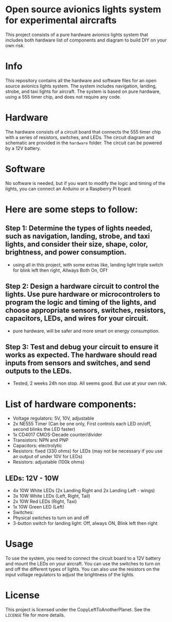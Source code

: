 # Open source avionics lights system for experimental aircrafts
 This project consists of a pure hardware avionics lights system that includes both hardware list of components and diagram to build DIY on your own risk.
 
# Info
 This repository contains all the hardware and software files for an open source avionics lights system.
 The system includes navigation, landing, strobe, and taxi lights for aircraft.
 The system is based on pure hardware, using a 555 timer chip, and does not require any code.

# Hardware
 The hardware consists of a circuit board that connects the 555 timer chip with a series of resistors, switches, and LEDs.
 The circuit diagram and schematic are provided in the `hardware` folder.
 The circuit can be powered by a 12V battery.

# Software
 No software is needed, but if you want to modify the logic and timing of the lights, you can connect an Arduino or a Raspberry Pi board.
 
# Here are some steps to follow:
 ## Step 1: Determine the types of lights needed, such as navigation, landing, strobe, and taxi lights, and consider their size, shape, color, brightness, and power consumption.
 - using all in this project, with some extras like, landing light triple switch for blink left then right, Allways Both On, OFf

 ## Step 2: Design a hardware circuit to control the lights. Use pure hardware or microcontrolers to program the logic and timing of the lights, and choose appropriate sensors, switches, resistors, capacitors, LEDs, and wires for your circuit.
 - pure hardware, will be safer and more smart on energy consumption.

 ## Step 3: Test and debug your circuit to ensure it works as expected. The hardware should read inputs from sensors and switches, and send outputs to the LEDs.
 - Tested, 2 weeks 24h non stop. All seems good. But use at your own risk. 

# List of hardware components:
- Voltage regulators: 5V, 10V, adjustable
- 2x NE555 Timer (Can be one only, First controls each LED on/off, second blinks the LED faster)
- 1x CD4017 CMOS-Decade counter/divider
- Transistors: NPN and PNP
- Capacitors: electrolytic
- Resistors: fixed (330 ohms) for LEDs (may not be necessary if you use an output of under 10V for LEDs)
- Resistors: adjustable (100k ohms)

## LEDs: 12V - 10W
- 4x 10W White LEDs (2x Landing Right and 2x Landing Left - wings)
- 3x 10W White LEDs (Left, Right, Tail)
- 2x 10W Red LEDs (Right, Taxi)
- 1x 10W Green LED (Left)
- Switches:
- Physical switches to turn on and off
- 3-button switch for landing light: Off, always ON, Blink left then right


# Usage
 To use the system, you need to connect the circuit board to a 12V battery and mount the LEDs on your aircraft.
 You can use the switches to turn on and off the different types of lights.
 You can also use the resistors on the input voltage regulators to adjust the brightness of the lights.

# License
 This project is licensed under the CopyLeftToAnotherPlanet. See the `LICENSE` file for more details.
